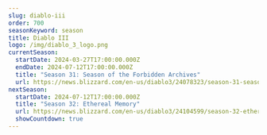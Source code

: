 ```yaml
---
slug: diablo-iii
order: 700
seasonKeyword: season
title: Diablo III
logo: /img/diablo_3_logo.png
currentSeason:
  startDate: 2024-03-27T17:00:00.000Z
  endDate: 2024-07-12T17:00:00.000Z
  title: "Season 31: Season of the Forbidden Archives"
  url: https://news.blizzard.com/en-us/diablo3/24078323/season-31-season-of-the-forbidden-archives-now-live
nextSeason:
  startDate: 2024-07-12T17:00:00.000Z
  title: "Season 32: Ethereal Memory"
  url: https://news.blizzard.com/en-us/diablo3/24104599/season-32-ethereal-memory-preview
  showCountdown: true
---
```


